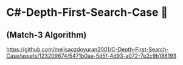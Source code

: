# C#-Depth-First-Search-Case 👾 
## (Match-3 Algorithm)



https://github.com/melisaozdoyuran2001/C-Depth-First-Search-Case/assets/123209674/5471b0aa-5d5f-4d93-a072-7e2c9b188193



